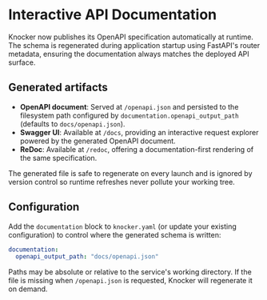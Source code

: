 # Interactive API Documentation

Knocker now publishes its OpenAPI specification automatically at runtime. The schema is regenerated during application startup using FastAPI's router metadata, ensuring the documentation always matches the deployed API surface.

## Generated artifacts

- **OpenAPI document**: Served at `/openapi.json` and persisted to the filesystem path configured by `documentation.openapi_output_path` (defaults to `docs/openapi.json`).
- **Swagger UI**: Available at `/docs`, providing an interactive request explorer powered by the generated OpenAPI document.
- **ReDoc**: Available at `/redoc`, offering a documentation-first rendering of the same specification.

The generated file is safe to regenerate on every launch and is ignored by version control so runtime refreshes never pollute your working tree.

## Configuration

Add the `documentation` block to `knocker.yaml` (or update your existing configuration) to control where the generated schema is written:

```yaml
documentation:
  openapi_output_path: "docs/openapi.json"
```

Paths may be absolute or relative to the service's working directory. If the file is missing when `/openapi.json` is requested, Knocker will regenerate it on demand.
